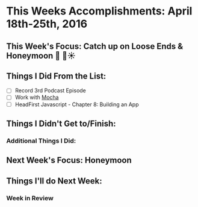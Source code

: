 # This Weeks Accomplishments: April 18th-25th, 2016

## This Week's Focus: Catch up on Loose Ends & Honeymoon  🎉 🌊☀️

## Things I Did From the List:
- [ ] Record 3rd Podcast Episode
- [ ] Work with [Mocha](https://mochajs.org/)
- [ ] HeadFirst Javascript - Chapter 8: Building an App

## Things I Didn't Get to/Finish:

### Additional Things I Did:

## Next Week's Focus: Honeymoon 

## Things I'll do Next Week:

### Week in Review
